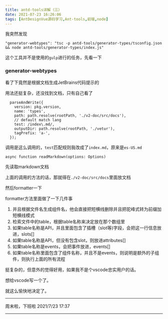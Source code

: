 ```yaml
---
title: antd-tools详解（三）
date: 2021-07-23 16:26:06
tags: [AntDesignVue源码学习,Ant-tools,前端,node]
---
```


我突然发现

`"generator-webtypes": "tsc -p antd-tools/generator-types/tsconfig.json && node antd-tools/generator-types/index.js"`

这个工具并不是使用的`gulp`进行的任务，先看一下

### generator-webtypes 

看了下竟然是根据文档生成JetBrains代码提示的

用法还挺复杂，还没找到文档，只有自己看了

```
  parseAndWrite({
    version: pkg.version,
    name: 'types',
    path: path.resolve(rootPath, './v2-doc/src/docs'),
    // default match lang
    test: /index\.md/,
    outputDir: path.resolve(rootPath, './vetur'), 
    tagPrefix: 'a-',
  });
```

调用是这么调用的，`test`匹配规则我改成了`index.md`，原来是`es-US.md`

`async function readMarkdown(options: Options)`

先读取markdown文档

上面的调用的方法的话，那就得在`./v2-doc/src/docs`里面放文档

然后formatter一下

formatter方法里面做了一下几件事

1. 并且根据文件名生成组件名，他会直接把短横线删除并且把驼峰式转为前缀加短横线模式
2. 检索文件中的table，根据table名称来决定放在那个数组里
3. 如果table名称是API，并且里面包含了插槽（slot等)字段，会把这一行信息放进，slots[]
4. 如果table名称是API，但没有包含slot，则放进attributes[]
5. 如果table名称是events，会把事件放进，events[]
6. 如果table名称里面包含了组件名称，并且不是events，则说明是额外的子组件，则执行上面的所有流程

挺复杂的，但意外的觉得好用，如果我不是个vscode忠实用户的话。



想给vscode写一个了。

就这么愉快地决定了。



---

周末啦，下班啦 2021/7/23 17:37

---

